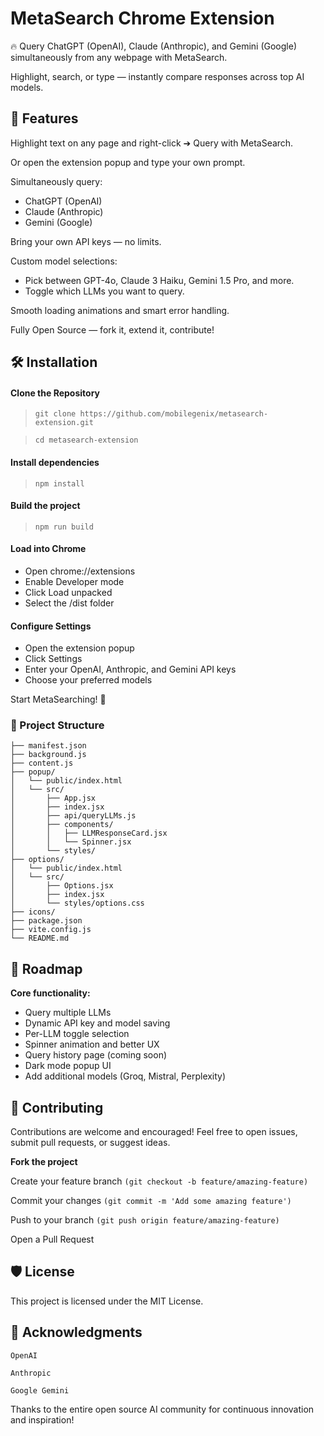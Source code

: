 # MetaSearch Chrome Extension

🔥 Query ChatGPT (OpenAI), Claude (Anthropic), and Gemini (Google) simultaneously from any webpage with MetaSearch.

Highlight, search, or type — instantly compare responses across top AI models.

## 🚀 Features

Highlight text on any page and right-click ➔ Query with MetaSearch.

Or open the extension popup and type your own prompt.

Simultaneously query:

- ChatGPT (OpenAI)
- Claude (Anthropic)
- Gemini (Google)

Bring your own API keys — no limits.

Custom model selections:

- Pick between GPT-4o, Claude 3 Haiku, Gemini 1.5 Pro, and more.
- Toggle which LLMs you want to query.

Smooth loading animations and smart error handling.

Fully Open Source — fork it, extend it, contribute!


## 🛠 Installation

#### Clone the Repository
> `git clone https://github.com/mobilegenix/metasearch-extension.git`

> `cd metasearch-extension`

#### Install dependencies
> `npm install`

#### Build the project
>`npm run build`

#### Load into Chrome
* Open chrome://extensions
* Enable Developer mode
* Click Load unpacked
* Select the /dist folder

#### Configure Settings
* Open the extension popup
* Click Settings
* Enter your OpenAI, Anthropic, and Gemini API keys
* Choose your preferred models

Start MetaSearching! 🚀


### 📁 Project Structure

``` metasearch-extension/
├── manifest.json
├── background.js
├── content.js
├── popup/
│   └── public/index.html
│   └── src/
│       ├── App.jsx
│       ├── index.jsx
│       ├── api/queryLLMs.js
│       ├── components/
│       │   ├── LLMResponseCard.jsx
│       │   └── Spinner.jsx
│       └── styles/
├── options/
│   └── public/index.html
│   └── src/
│       ├── Options.jsx
│       ├── index.jsx
│       └── styles/options.css
├── icons/
├── package.json
├── vite.config.js
└── README.md
```


## 🧠 Roadmap

 **Core functionality:** 
 - Query multiple LLMs
 - Dynamic API key and model saving
 - Per-LLM toggle selection
 - Spinner animation and better UX
 - Query history page (coming soon)
 - Dark mode popup UI
 - Add additional models (Groq, Mistral, Perplexity)
 

## 🤝 Contributing

Contributions are welcome and encouraged! Feel free to open issues, submit pull requests, or suggest ideas. 

**Fork the project**

Create your feature branch `(git checkout -b feature/amazing-feature)`

Commit your changes `(git commit -m 'Add some amazing feature')`

Push to your branch `(git push origin feature/amazing-feature)`

Open a Pull Request


## 🛡 License

This project is licensed under the MIT License.

## 🧡 Acknowledgments

	OpenAI

	Anthropic

	Google Gemini

Thanks to the entire open source AI community for continuous innovation and inspiration!
